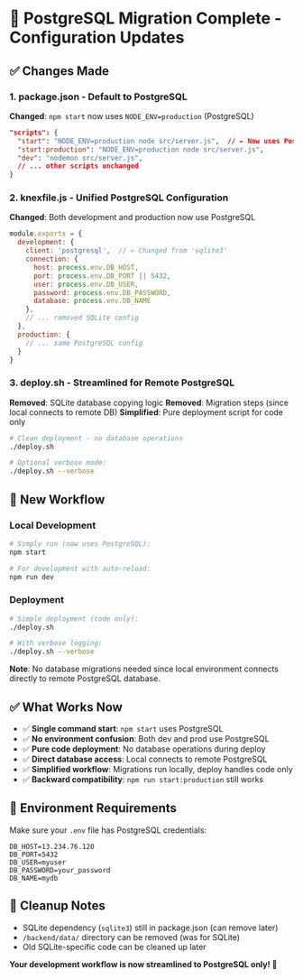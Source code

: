 # 🚀 PostgreSQL Migration Complete - Configuration Updates

## ✅ Changes Made

### 1. **package.json** - Default to PostgreSQL
**Changed**: `npm start` now uses `NODE_ENV=production` (PostgreSQL)
```json
"scripts": {
  "start": "NODE_ENV=production node src/server.js",  // ← Now uses PostgreSQL
  "start:production": "NODE_ENV=production node src/server.js",
  "dev": "nodemon src/server.js",
  // ... other scripts unchanged
}
```

### 2. **knexfile.js** - Unified PostgreSQL Configuration  
**Changed**: Both development and production now use PostgreSQL
```javascript
module.exports = {
  development: {
    client: 'postgresql',  // ← Changed from 'sqlite3'
    connection: {
      host: process.env.DB_HOST,
      port: process.env.DB_PORT || 5432,
      user: process.env.DB_USER,
      password: process.env.DB_PASSWORD,
      database: process.env.DB_NAME
    },
    // ... removed SQLite config
  },
  production: {
    // ... same PostgreSQL config
  }
}
```

### 3. **deploy.sh** - Streamlined for Remote PostgreSQL
**Removed**: SQLite database copying logic
**Removed**: Migration steps (since local connects to remote DB)
**Simplified**: Pure deployment script for code only
```bash
# Clean deployment - no database operations
./deploy.sh

# Optional verbose mode:
./deploy.sh --verbose
```

## 🎯 **New Workflow**

### **Local Development**
```bash
# Simply run (now uses PostgreSQL):
npm start

# For development with auto-reload:
npm run dev
```

### **Deployment**
```bash
# Simple deployment (code only):
./deploy.sh

# With verbose logging:
./deploy.sh --verbose
```

**Note**: No database migrations needed since local environment connects directly to remote PostgreSQL database.

## ✅ **What Works Now**
- ✅ **Single command start**: `npm start` uses PostgreSQL
- ✅ **No environment confusion**: Both dev and prod use PostgreSQL  
- ✅ **Pure code deployment**: No database operations during deploy
- ✅ **Direct database access**: Local connects to remote PostgreSQL
- ✅ **Simplified workflow**: Migrations run locally, deploy handles code only
- ✅ **Backward compatibility**: `npm run start:production` still works

## 🔧 **Environment Requirements**
Make sure your `.env` file has PostgreSQL credentials:
```env
DB_HOST=13.234.76.120
DB_PORT=5432
DB_USER=myuser
DB_PASSWORD=your_password
DB_NAME=mydb
```

## 🧹 **Cleanup Notes**
- SQLite dependency (`sqlite3`) still in package.json (can remove later)
- `/backend/data/` directory can be removed (was for SQLite)
- Old SQLite-specific code can be cleaned up later

**Your development workflow is now streamlined to PostgreSQL only! 🎉**